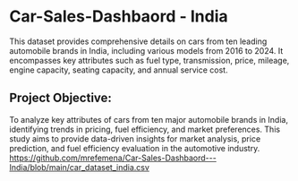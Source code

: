 # Car-Sales-Dashbaord - India
This dataset provides comprehensive details on cars from ten leading automobile brands in India, including various models from 2016 to 2024. It encompasses key attributes such as fuel type, transmission, price, mileage, engine capacity, seating capacity, and annual service cost.
## Project Objective:
To analyze key attributes of cars from ten major automobile brands in India, identifying trends in pricing, fuel efficiency, and market preferences. This study aims to provide data-driven insights for market analysis, price prediction, and fuel efficiency evaluation in the automotive industry.
https://github.com/mrefemena/Car-Sales-Dashbaord---India/blob/main/car_dataset_india.csv
